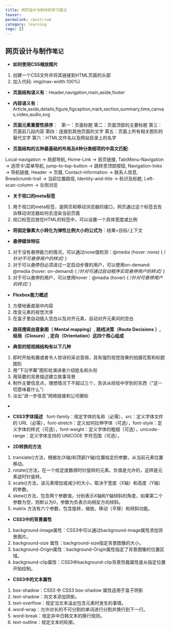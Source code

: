 ```yaml
---
title: 网页设计与制作的学习笔记
teaser: 
permalink: /post/rwd
category: learning
tags: [] 
---
```

网页设计与制作`笔记`
------------------
* **如何使用CSS缩放图片**
1. 创建一个CSS文件并将其链接到HTML页面的头部
2. 加入代码: img(max-width:100%)


* **页面结构语义有**：Header,navigation,main,aside,footer
* **内容语义有**：Article,aside,details,figure,figcaption,mark,section,summary,time,canvas,video,audio,svg

* **页面元素重要性排序**：
   
   第一：页面标题
   第二：页面顶部的主要标题
   第三：页面前几段内容
   第四：连接到其他页面的文字
   第五：页面上所有相关图形的替代文字
   第六：HTML文件名以及网站目录上的名字
  
* **页面结构的五种最基础的布局及8种分类细项的中英文匹配**:  
 
 Local-navigation → 局部导航,  Home-Link → 首页链接, Tab\Menu-Navigation → 选项卡\菜单导航, jump-to-top-button → 跳转至顶部按钮, Navigation-links → 导航链接, Header → 页眉, Contact-information → 联系人信息, Breadcrumb-trail → 当前位置路径, Identity-and-title → 标识及标题, Left-scan-column → 左侧浏览

* **关于视口的meta标签**
 1. 用于视口的meta标签，是网页和移动浏览器的接口，网页通过这个标签去告诉移动浏览器如何去渲染当前页面
 2. 视口<meta>标签应放在HTML的<head>标签中，可以设置一个具体宽度或比例
  
 
 * **将固定像素大小转化为弹性比例大小的公式为**：结果=目标/上下文
 
 * **悬停媒体特征**
 1. 对于没有悬停能力的情况，可以通过none值检测：@media (hover: none) { /*针对不可悬停用户的样式*/ }
 2. 对于可以悬停但必须进过一定启动步骤的用户，可以使用on-demand: @media (hover: on-demand) { /*针对可通过启动程序实现悬停用户的样式*/ }
 3. 对于可以悬停的用户，可以使用hover：@madia (hover) { /*针对可悬停用户的样式*/ }
 
 * **Flexbox能力概述**
 1. 方便地垂直居中内容
 2. 改变元素的视觉次序
 3. 在盒子里自动插入空白以及对齐元素，自动对齐元素间的空白
 
 * **路径搜索由意象图（ Mental mapping）, 路线决策（Route Decisions ）, 结局（Closure）,  定向（Orientation）这四个核心组成**
 
 * **典型的短视频结构有以下几种**
 1. 即时开始有趣或者令人惊讶的采访音频，具有强烈视觉效果的拍摄花絮和标题图形
 2. 用“下沿字幕”图形给演讲者介绍姓名和头衔
 3. 用简要的背景描述建立故事背景
 4. 制作主要信息点，理想情况下不超过三个，告诉从经验中学到的东西（“这一切意味着什么”）
 5. 淡出“进一步信息”网络链接和公司徽标
 -
 * **CSS3字体描述**
   font-family：规定字体的名称（必需），src：定义字体文件的 URL（必需），font-stretch：定义如何拉伸字体（可选），font-style：定义字体的样式（可选），font-weight：定义字体的粗细（可选），unicode-range：定义字体支持的 UNICODE 字符范围（可选）。
   
 * **2D转换的方法**
 1. translate()方法，根据左(X轴)和顶部(Y轴)位置给定的参数，从当前元素位置移动。
 2. rotate()方法，在一个给定度数顺时针旋转的元素。负值是允许的，这样是元素逆时针旋转。
 3. scale()方法，该元素增加或减少的大小，取决于宽度（X轴）和高度（Y轴）的参数。
 4. skew()方法，包含两个参数值，分别表示X轴和Y轴倾斜的角度，如果第二个参数为空，则默认为0，参数为负表示向相反方向倾斜。
 5. matrix 方法有六个参数，包含旋转，缩放，移动（平移）和倾斜功能。
 
 * **CSS3中的背景属性**
 1. background-image属性：CSS3中可以通过background-image属性添加背景图片。
 2. background-size 属性：background-size指定背景图像的大小。
 3. background-Origin属性：background-Origin属性指定了背景图像的位置区域。
 4. background-clip属性：CSS3中background-clip背景剪裁属性是从指定位置开始绘制。
 
 * **CSS3中的文本属性**
 1. box-shadow：CSS3 中 CSS3 box-shadow 属性适用于盒子阴影
 2. text-shadow：向文本添加阴影。
 3. text-overflow：规定当文本溢出包含元素时发生的事情。
 4. word-wrap：允许对长的不可分割的单词进行分割并换行到下一行。
 5. word-break：规定非中日韩文本的换行规则。
 6. text-outline：规定文本的轮廓。
